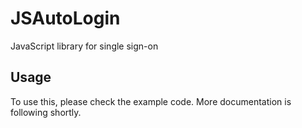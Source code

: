 JSAutoLogin
========

JavaScript library for single sign-on


Usage
-----

To use this, please check the example code.
More documentation is following shortly.
